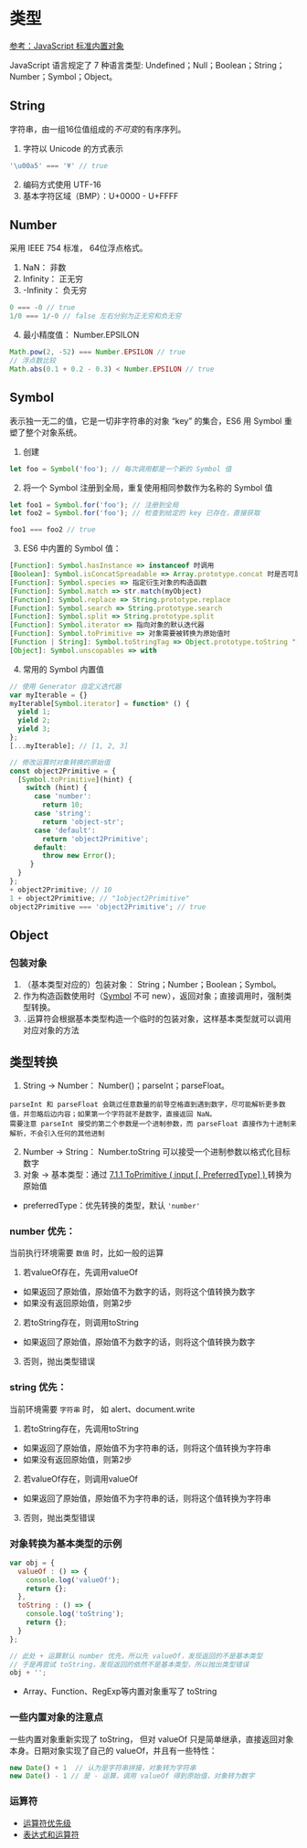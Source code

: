 # 类型
[参考：JavaScript 标准内置对象](https://developer.mozilla.org/zh-CN/docs/Web/JavaScript/Reference/Global_Objects)  

JavaScript 语言规定了 7 种语言类型: Undefined；Null；Boolean；String；Number；Symbol；Object。  

## String
字符串，由一组16位值组成的*不可变*的有序序列。
1. 字符以 Unicode 的方式表示
```js
'\u00a5' === '¥' // true
```
2. 编码方式使用 UTF-16
3. 基本字符区域（BMP）：U+0000 - U+FFFF

## Number
采用 IEEE 754 标准， 64位浮点格式。
1. NaN： 非数
2. Infinity： 正无穷
3. -Infinity： 负无穷
```js
0 === -0 // true
1/0 === 1/-0 // false 左右分别为正无穷和负无穷
```
4. 最小精度值： Number.EPSILON
```js
Math.pow(2, -52) === Number.EPSILON // true
// 浮点数比较
Math.abs(0.1 + 0.2 - 0.3) < Number.EPSILON // true
```

## Symbol
表示独一无二的值，它是一切非字符串的对象 “key” 的集合，ES6 用 Symbol 重塑了整个对象系统。
1. 创建
```js
let foo = Symbol('foo'); // 每次调用都是一个新的 Symbol 值
```
2. 将一个 Symbol 注册到全局，重复使用相同参数作为名称的 Symbol 值
```js
let foo1 = Symbol.for('foo'); // 注册到全局
let foo2 = Symbol.for('foo'); // 检查到给定的 key 已存在，直接获取

foo1 === foo2 // true
```
3. ES6 中内置的 Symbol 值：
```js
[Function]: Symbol.hasInstance => instanceof 时调用
[Boolean]: Symbol.isConcatSpreadable => Array.prototype.concat 时是否可展开
[Function]: Symbol.species => 指定衍生对象的构造函数
[Function]: Symbol.match => str.match(myObject)
[Function]: Symbol.replace => String.prototype.replace
[Function]: Symbol.search => String.prototype.search
[Function]: Symbol.split => String.prototype.split
[Function]: Symbol.iterator => 指向对象的默认迭代器
[Function]: Symbol.toPrimitive => 对象需要被转换为原始值时
[Function | String]: Symbol.toStringTag => Object.prototype.toString "[object tag]"
[Object]: Symbol.unscopables => with
```
4. 常用的 Symbol 内置值
```js
// 使用 Generator 自定义迭代器
var myIterable = {}
myIterable[Symbol.iterator] = function* () {
  yield 1;
  yield 2;
  yield 3;
};
[...myIterable]; // [1, 2, 3]

// 修改运算时对象转换的原始值
const object2Primitive = {
  [Symbol.toPrimitive](hint) {
    switch (hint) {
      case 'number':
        return 10;
      case 'string':
        return 'object-str';
      case 'default':
        return 'object2Primitive';
      default:
        throw new Error();
     }
  }
};
+ object2Primitive; // 10
1 + object2Primitive; // "1object2Primitive"
object2Primitive === 'object2Primitive'; // true

```


## Object

### 包装对象
1. （基本类型对应的）包装对象： String；Number；Boolean；Symbol。
2. 作为构造函数使用时（[Symbol](#Symbol) 不可 new），返回对象；直接调用时，强制类型转换。
3. `.`运算符会根据基本类型构造一个临时的包装对象，这样基本类型就可以调用对应对象的方法

## 类型转换
1. String -> Number： Number()；parseInt；parseFloat。
```
parseInt 和 parseFloat 会跳过任意数量的前导空格直到遇到数字，尽可能解析更多数值，并忽略后边内容；如果第一个字符就不是数字，直接返回 NaN。  
需要注意 parseInt 接受的第二个参数是一个进制参数，而 parseFloat 直接作为十进制来解析，不会引入任何的其他进制
```
2. Number -> String： Number.toString 可以接受一个进制参数以格式化目标数字
3. 对象 -> 基本类型：通过 [7.1.1 ToPrimitive ( input [, PreferredType] ) ](http://www.ecma-international.org/ecma-262/6.0/#sec-toprimitive)  转换为原始值

- preferredType：优先转换的类型，默认 `'number'`

### number 优先：
当前执行环境需要 `数值` 时，比如一般的运算
1. 若valueOf存在，先调用valueOf
  - 如果返回了原始值，原始值不为数字的话，则将这个值转换为数字
  - 如果没有返回原始值，则第2步

2. 若toString存在，则调用toString
  - 如果返回了原始值，原始值不为数字的话，则将这个值转换为数字

3. 否则，抛出类型错误  

### string 优先：
当前环境需要 `字符串` 时， 如 alert、document.write
1. 若toString存在，先调用toString
  - 如果返回了原始值，原始值不为字符串的话，则将这个值转换为字符串
  - 如果没有返回原始值，则第2步

2. 若valueOf存在，则调用valueOf
  - 如果返回了原始值，原始值不为字符串的话，则将这个值转换为字符串

3. 否则，抛出类型错误

### 对象转换为基本类型的示例
```js
var obj = {
  valueOf : () => {
    console.log('valueOf'); 
    return {};
  },
  toString : () => {
    console.log('toString'); 
    return {};
  }
};

// 此处 + 运算默认 number 优先，所以先 valueOf，发现返回的不是基本类型
// 于是再尝试 toString，发现返回的依然不是基本类型，所以抛出类型错误
obj + ''; 
```
- Array、Function、RegExp等内置对象重写了 toString

### 一些内置对象的注意点
一些内置对象重新实现了 toString， 但对 valueOf 只是简单继承，直接返回对象本身。日期对象实现了自己的 valueOf，并且有一些特性：
```js
new Date() + 1  // 认为是字符串拼接，对象转为字符串
new Date() - 1 // 是 - 运算，调用 valueOf 得到原始值，对象转为数字
```

### 运算符
- [运算符优先级](https://developer.mozilla.org/zh-CN/docs/Web/JavaScript/Reference/Operators/Operator_Precedence)  
- [表达式和运算符](https://developer.mozilla.org/zh-CN/docs/Web/JavaScript/Reference/Operators)
